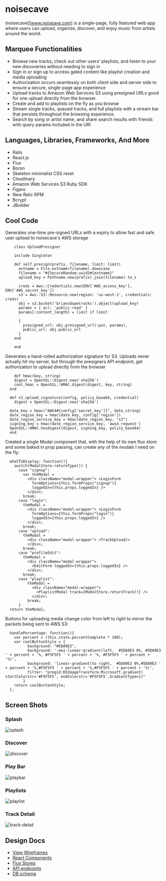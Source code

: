 # noisecave

(noisecave)[www.noiseave.com] is a single-page, fully featured web app where users can upload, organize, discover, and enjoy music from artists around the world.

## Marquee Functionalities

* Browse new tracks, check out other users' playlists, and listen to your new discoveries without needing to sign in
* Sign in or sign up to access gated content like playlist creation and media uploading
* Authorization occurs seamlessly on both client side and server side to ensure a secure, single-page app experience
* Upload tracks to Amazon Web Services S3 using presigned URLs good for one upload directly from the browser.
* Create and add to playlists on the fly as you browse
* Stream single tracks, queued tracks, and full playlists with a stream bar that persists throughout the browsing experience.
* Search by song or artist name, and share search results with friends with query params included in the URI

## Languages, Libraries, Frameworks, And More

* Rails
* React.js
* Flux
* Boron
* Skeleton minimalist CSS reset
* Cloudinary
* Amazon Web Services S3 Ruby SDK
* Figaro
* New Relic RPM
* Bcrypt
* JBuilder

## Cool Code

Generates one-time pre-signed URLs with a expiry to allow fast and safe user upload to noisecave's AWS storage

```   
    class UploadPresigner

    include Singleton

    def self.presign(prefix, filename, limit: limit)
      extname = File.extname(filename).downcase
      filename = "#{SecureRandom.uuid}#{extname}"
      upload_key = Pathname.new(prefix).join(filename).to_s

      creds = Aws::Credentials.new(ENV['AWS_access_key'], ENV['AWS_secret_key'])
      s3 = Aws::S3::Resource.new(region: 'us-west-1', credentials: creds)
      obj = s3.bucket('briansdopetracks').object(upload_key)
      params = { acl: 'public-read' }
      params[:content_length] = limit if limit

      {
        presigned_url: obj.presigned_url(:put, params),
        public_url: obj.public_url
      }
    end

    end
```

Generates a hand-rolled authorization signature for S3. Uploads never actually hit my server,
but through the presigners API endpoint, get authorization to upload directly from the browser

```  
    def hmac(key, string)
    digest = OpenSSL::Digest.new('sha256')
    cool_hmac = OpenSSL::HMAC.digest(digest, key, string)
  end

  def s3_upload_signature(config, policy_base64, credential)
    digest = OpenSSL::Digest.new('sha256')

  date_key = hmac("AWS4#{config['secret_key']}", date_string)
  date_region_key = hmac(date_key, config['region'])
  date_region_service_key = hmac(date_region_key, "s3")
  signing_key = hmac(date_region_service_key, 'aws4_request')
  OpenSSL::HMAC.hexdigest(digest, signing_key, policy_base64)
  end
```

Created a single Modal component that, with the help of its own flux store and some baked in prop passing, can create any of the modals I need on the fly:

```  
  whatToDisplay: function(){
    switch(ModalStore.returnType()) {
      case "signup":
        var theModal =
          <div className="modal-wrapper"> <LoginForm
            formOptions={this.formProps("signup")}
            loggedIn={this.props.loggedIn} />
          </div>;
        break;
      case "login":
        theModal =
          <div className="modal-wrapper"> <LoginForm
            formOptions={this.formProps("login")}
            loggedIn={this.props.loggedIn} />
          </div>;
        break;
      case "upload":
        theModal =
          <div className="modal-wrapper"> <TrackUpload/>
          </div>;
        break;
      case "profileEdit":
        theModal =
          <div className="modal-wrapper">
            <EditForm loggedIn={this.props.loggedIn} />
          </div>;
        break;
      case "playlist":
          theModal =
            <div className="modal-wrapper">
              <PlaylistModal track={ModalStore.returnTrack()} />
            </div>;
          break;
      }
  return theModal;
```

Buttons for uploading media change color from left to right to mirror the packets being sent to AWS S3:

```   
  handlePercentage: function(){
    var percent = (this.state.percentComplete * 100);
    var coolButtonStyle = {
          background: "#5DA9E3",
          background: '-moz-linear-gradient(left,  #5DA9E3 0%, #5DA9E3 ' + percent + '%, #F5F5F5 ' + percent + '%, #F5F5F5 ' + percent + '%)',
          background: 'linear-gradient(to right,  #5DA9E3 0%,#5DA9E3 ' + percent + '%,#F5F5F5 ' + percent + '%,#F5F5F5 ' + percent + '%)',
          filter: "progid:DXImageTransform.Microsoft.gradient( startColorstr='#F5F5F5', endColorstr='#F5F5F5',GradientType=1)"
        }
    return coolButtonStyle;
  },
```


## Screen Shots

### Splash
![splash]

### Discover
![discover]

### Play Bar
![playbar]

### Playlists
![playlist]

### Track Detail
![track-detail]


[splash]: ./docs/screenshots/noisecave-splash.png
[discover]: ./docs/screenshots/noisecave-discover.png
[playbar]: ./docs/screenshots/noisecave-playbar-queue.png
[playlist]: ./docs/screenshots/noisecave-userplaylists.png
[track-detail]: ./docs/screenshots/noisecave-track-detail.png

## Design Docs
* [View Wireframes][views]
* [React Components][components]
* [Flux Stores][stores]
* [API endpoints][api-endpoints]
* [DB schema][schema]

[views]: ./docs/views.md
[components]: ./docs/components.md
[stores]: ./docs/stores.md
[api-endpoints]: ./docs/api-endpoints.md
[schema]: ./docs/schema.md

##
